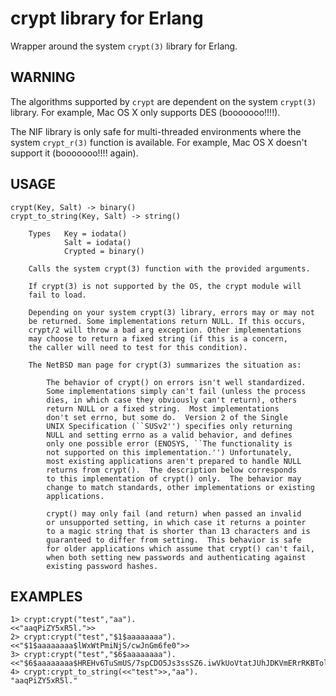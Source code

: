 # crypt library for Erlang

Wrapper around the system `crypt(3)` library for Erlang.

## WARNING

The algorithms supported by `crypt` are dependent on the system `crypt(3)`
library. For example, Mac OS X only supports DES (booooooo!!!!).

The NIF library is only safe for multi-threaded environments where the
system `crypt_r(3)` function is available. For example, Mac OS X doesn't
support it (booooooo!!!! again).


## USAGE

    crypt(Key, Salt) -> binary()
    crypt_to_string(Key, Salt) -> string()

        Types   Key = iodata()
                Salt = iodata()
                Crypted = binary()

        Calls the system crypt(3) function with the provided arguments.

        If crypt(3) is not supported by the OS, the crypt module will
        fail to load.

        Depending on your system crypt(3) library, errors may or may not
        be returned. Some implementations return NULL. If this occurs,
        crypt/2 will throw a bad arg exception. Other implementations
        may choose to return a fixed string (if this is a concern,
        the caller will need to test for this condition).

        The NetBSD man page for crypt(3) summarizes the situation as:

            The behavior of crypt() on errors isn't well standardized.
            Some implementations simply can't fail (unless the process
            dies, in which case they obviously can't return), others
            return NULL or a fixed string.  Most implementations
            don't set errno, but some do.  Version 2 of the Single
            UNIX Specification (``SUSv2'') specifies only returning
            NULL and setting errno as a valid behavior, and defines
            only one possible error (ENOSYS, ``The functionality is
            not supported on this implementation.'') Unfortunately,
            most existing applications aren't prepared to handle NULL
            returns from crypt().  The description below corresponds
            to this implementation of crypt() only.  The behavior may
            change to match standards, other implementations or existing
            applications.

            crypt() may only fail (and return) when passed an invalid
            or unsupported setting, in which case it returns a pointer
            to a magic string that is shorter than 13 characters and is
            guaranteed to differ from setting.  This behavior is safe
            for older applications which assume that crypt() can't fail,
            when both setting new passwords and authenticating against
            existing password hashes.


## EXAMPLES

    1> crypt:crypt("test","aa").
    <<"aaqPiZY5xR5l.">>
    2> crypt:crypt("test","$1$aaaaaaaa").
    <<"$1$aaaaaaaa$lWxWtPmiNjS/cwJnGm6fe0">>
    3> crypt:crypt("test","$6$aaaaaaaa").
    <<"$6$aaaaaaaa$HREHv6TuSmUS/7spCDO5Js3ssSZ6.iwVkUoVtatJUhJDKVmERrRKBTolrPMub2s5dX6IEjZg6d6wZzFRlidV41">>
    4> crypt:crypt_to_string(<<"test">>,"aa").
    "aaqPiZY5xR5l."
